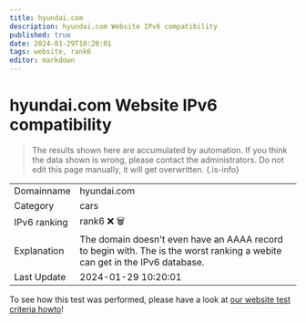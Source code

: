 ```yaml
---
title: hyundai.com
description: hyundai.com Website IPv6 compatibility
published: true
date: 2024-01-29T10:20:01
tags: website, rank6
editor: markdown
---
```


# hyundai.com Website IPv6 compatibility

> The results shown here are accumulated by automation. If you think the data shown is wrong, please contact the administrators. 
> Do not edit this page manually, it will get overwritten.
{.is-info}


|   |   |
| - | - |
| Domainname | hyundai.com
| Category | cars |
| IPv6 ranking | rank6 :x: :wastebasket: |
| Explanation | The domain doesn't even have an AAAA record to begin with. The is the worst ranking a webite can get in the IPv6 database. |
| Last Update | 2024-01-29 10:20:01 |

To see how this test was performed, please have a look at [our website test criteria howto](/howto/testcriteria/website)!

